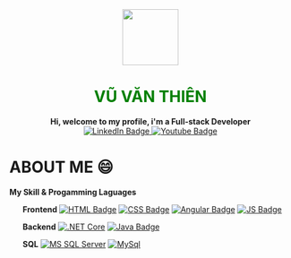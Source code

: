 <div id="header" align="center">
  <img src="https://media.giphy.com/media/M9gbBd9nbDrOTu1Mqx/giphy.gif" width="100"/></br>
  <h1 style="color:green">VŨ VĂN THIÊN</h1>
  <b>Hi, welcome to my profile, i'm a Full-stack Developer</b>
</div>
<div id="badges">
  <div align="center">
    <a target="_blank" href="https://www.linkedin.com/in/hollygraid/">
      <img src="https://img.shields.io/badge/LinkedIn-blue?style=for-the-badge&logo=linkedin&logoColor=white" alt="LinkedIn Badge"/>
    </a>
    <a target="_blank" href="https://www.youtube.com/channel/UCIB3K4mfhnFydo0cmmUgkmw">
      <img src="https://img.shields.io/badge/YouTube-red?style=for-the-badge&logo=youtube&logoColor=white" alt="Youtube Badge"/>
    </a>
  </div>
 <div class="main">
   <h1>ABOUT ME 😄</h1>
   <div>
     <b>My Skill & Progamming Laguages</b>
     <ul>
       <b>Frontend</b>
       <li style="list-tyle:none; display:inline-block">
         <a target="_blank" href="">
           <img src="https://camo.githubusercontent.com/0c3a16a22ae058cfe38a06dc9ea16404cf006409262f547c9ccfa3ec8b30f71e/68747470733a2f2f696d672e736869656c64732e696f2f62616467652f2d48544d4c352d4533344632363f7374796c653d666c61742d737175617265266c6f676f3d68746d6c35266c6f676f436f6c6f723d7768697465" alt="HTML Badge"/>
          </a>
       </li>
       <li style="list-tyle:none; display:inline-block">
        <a target="_blank" href="">
           <img src="https://camo.githubusercontent.com/e50f9bfeeb473dfafb62703a5894b1dcb70d8f1e74c5a51328ce9b4453c20264/68747470733a2f2f696d672e736869656c64732e696f2f62616467652f2d4353532d626c756576696f6c6574" alt="CSS Badge"/>
         </a>
       </li>
       <li style="list-tyle:none; display:inline-block">
       <a target="_blank" href="">
           <img src="https://camo.githubusercontent.com/ff2baf6c78c6a722f95c6b0ef52f409d7f50ffaccb826483b3a669b967ddbc67/68747470733a2f2f696d672e736869656c64732e696f2f62616467652f2d416e67756c61722d4444303033313f7374796c653d666c61742d737175617265266c6f676f3d616e67756c6172266c6f676f436f6c6f723d7768697465" alt="Angular Badge"/>
         </a>
       </li>
       <li style="list-tyle:none; display:inline-block">
       <a target="_blank" href="">
           <img src="https://camo.githubusercontent.com/e10e32ba7769a1fa7148de434275f3358b40caf0bf1e113699ad33f1c08bd577/68747470733a2f2f696d672e736869656c64732e696f2f62616467652f4a6176617363726970742d79656c6c6f772e7376673f267374796c653d666c61742d737175617265266c6f676f3d6a617661736372697074266c6f676f436f6c6f723d7768697465" alt="JS Badge"/>
         </a>
       </li>
     </ul>
     <ul>
       <b>Backend</b>
       <li style="list-tyle:none; display:inline-block"><a target="_blank" href="">
           <img src="https://camo.githubusercontent.com/00f2446fa586c48d8c768cda8c43a001fa539866ca4c99a4f1fd251c64182579/68747470733a2f2f696d672e736869656c64732e696f2f62616467652f2d2e4e4554253230436f72652d626c7565" alt=".NET Core"/>
         </a>
       </li>
       <li style="list-tyle:none; display:inline-block"><a target="_blank" href="">
           <img src="https://camo.githubusercontent.com/411b81729de3ca84a32d0a730e74ab0fcd554468721dd320d939b7c48a87d56d/68747470733a2f2f696d672e736869656c64732e696f2f62616467652f4a6176612d3030374143432e7376673f267374796c653d666c61742d737175617265266c6f676f3d6a617661266c6f676f436f6c6f723d7768697465" alt="Java Badge"/>
         </a>
       </li>
     </ul>
     <ul>
       <b>SQL</b>
       <li style="list-tyle:none; display:inline-block"><a target="_blank" href="">
           <img src="https://camo.githubusercontent.com/883c798e3b94225def8faad678ae99a126a64d2edb2fd612cdc0b387bd6881dd/68747470733a2f2f696d672e736869656c64732e696f2f62616467652f2d53514c2532305365727665722d79656c6c6f77" alt="MS SQL Server"/>
         </a>
       </li>
       <li style="list-tyle:none; display:inline-block"><a target="_blank" href="">
           <img src="https://camo.githubusercontent.com/966201d89eb1ede2fed9fc626ea31b05280c35ac01cf9080a38d0eea94e42e79/68747470733a2f2f696d672e736869656c64732e696f2f62616467652f2d4d7953514c2d79656c6c6f77677265656e" alt="MySql"/>
         </a>
       </li>
     </ul>
   </div>
 
 </div>
<!--
**secretjunio/secretjunio** is a ✨ _special_ ✨ repository because its `README.md` (this file) appears on your GitHub profile.

Here are some ideas to get you started:

- 🔭 I’m currently working on ...
- 🌱 I’m currently learning ...
- 👯 I’m looking to collaborate on ...
- 🤔 I’m looking for help with ...
- 💬 Ask me about ...
- 📫 How to reach me: ...
- 😄 Pronouns: ...
- ⚡ Fun fact: ...
-->
